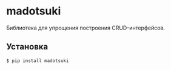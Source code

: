 # madotsuki

Библиотека для упрощения построения CRUD-интерфейсов.

## Установка

```bash
$ pip install madotsuki
```